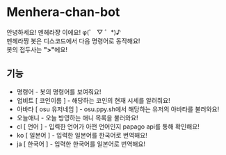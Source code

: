# Menhera-chan-bot

안녕하세요! 멘헤라쟝 이에요! φ(゜ ▽ ゜\*)♪ <br>
멘헤라짱 봇은 디스코드에서 다음 명령어로 동작해요! <br>
봇의 접두사는 <b>">"</b>에요!<br>

## 기능

- 명령어 - 봇의 명령어를 보여줘요! <br>
- 업비트 [ 코인이름 ] - 해당하는 코인의 현재 시세를 알려줘요! <br>
- 아바타 [ osu 유저네임 ] - osu.ppy.sh에서 해당하는 유저의 아바타를 불러와요! <br>
- 오늘애니 - 오늘 방영하는 애니 목록을 불러와요!
- cl [ 언어 ] - 입력한 언어가 아떤 언어인지 papago api를 통해 확인해요!<br>
- ko [ 일본어 ] - 입력한 일본어를 한국어로 번역해요!<br>
- ja [ 한국어 ] - 입력한 한국어를 일본어로 번역해요!<br>
